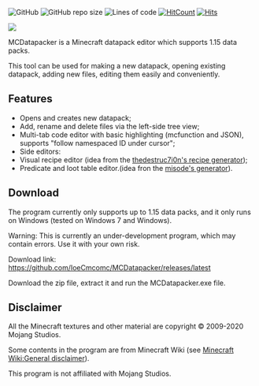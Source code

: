 ![GitHub](https://img.shields.io/github/license/IoeCmcomc/MCDatapacker)
![GitHub repo size](https://img.shields.io/github/repo-size/IoeCmcomc/MCDatapacker)
![Lines of code](https://img.shields.io/tokei/lines/github/IoeCmcomc/MCDatapacker)
[![HitCount](http://hits.dwyl.com/IoeCmcomc/MCDatapacker.svg)](http://hits.dwyl.com/IoeCmcomc/MCDatapacker)
[![Hits](https://hits.seeyoufarm.com/api/count/incr/badge.svg?url=https%3A%2F%2Fgithub.com%2FIoeCmcomc%2FMCDatapacker&count_bg=%2379C83D&title_bg=%23555555&icon=&icon_color=%23E7E7E7&title=hits&edge_flat=false)](https://hits.seeyoufarm.com)

![](https://raw.githubusercontent.com/IoeCmcomc/MCDatapacker/master/resource/app/icon/favicon_big.png?token=AMZ6227FGWS3BYPMKOT5HFC73X5R2)

MCDatapacker is a Minecraft datapack editor which supports 1.15 data packs.

This tool can be used for making a new datapack, opening existing datapack, adding new files, editing them easily and conveniently.

## Features
- Opens and creates new datapack;
- Add, rename and delete files via the left-side tree view;
- Multi-tab code editor with basic highlighting (mcfunction and JSON), supports "follow namespaced ID under cursor";
- Side editors:
 - Visual recipe editor (idea from the [thedestruc7i0n's recipe generator](https://crafting.thedestruc7i0n.ca/ "thedestruc7i0n's recipe generator"));
 - Predicate and loot table editor.(idea fron the [misode's generator](https://misode.github.io/ "misode's generator")).
 
 
## Download
The program currently only supports up to 1.15 data packs, and it only runs on Windows (tested on Windows 7 and Windows).

Warning: This is currently an under-development program, which may contain errors. Use it with your own risk.

Download link: https://github.com/IoeCmcomc/MCDatapacker/releases/latest

Download the zip file, extract it and run the MCDatapacker.exe file.

## Disclaimer
All the Minecraft textures and other material are copyright © 2009-2020 Mojang Studios.

Some contents in the program are from Minecraft Wiki (see [Minecraft Wiki:General disclaimer](https://minecraft.gamepedia.com/Minecraft_Wiki:General_disclaimer "Minecraft Wiki:General disclaimer")).

This program is not affiliated with Mojang Studios.
